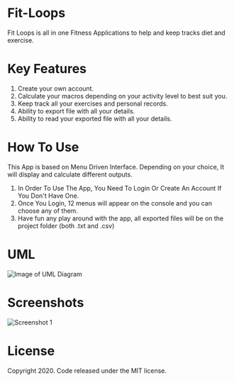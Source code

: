 # Fit-Loops
Fit Loops is all in one Fitness Applications to help and keep tracks diet and exercise.
  
# Key Features
1. Create your own account.
2. Calculate your macros depending on your activity level to best suit you.
3. Keep track all your exercises and personal records.
4. Ability to export file with all your details.
5. Ability to read your exported file with all your details.

# How To Use
This App is based on Menu Driven Interface. Depending on your choice, It will display and calculate different outputs.
1. In Order To Use The App, You Need To Login Or Create An Account If You Don't Have One.
2. Once You Login, 12 menus will appear on the console and you can choose any of them.
3. Have fun any play around with the app, all exported files will be on the project folder (both .txt and .csv)

# UML
![Image of UML Diagram](https://github.com/MiguelEmmara-ai/Fit-Loops/blob/master/screenshots/UML.png)

# Screenshots
![Screenshot 1](https://github.com/MiguelEmmara-ai/Fit-Loops/blob/master/screenshots/1.PNG)

# License
Copyright 2020. Code released under the MIT license.
